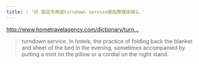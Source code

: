```yaml
---
title: ! '问 饭店专用语turndown service是指整理床铺么 '
---
```


<p><a href="http://www.hometravelagency.com/dictionary/turndown-service.html">http://www.hometravelagency.com/dictionary/turn...</a></p>

<blockquote>
  <p>turndown service. In hotels, the practice of folding back the blanket and sheet of the bed in the evening, sometimes accompanied by putting a mint on the pillow or a cordial on the night stand.</p>
</blockquote>
